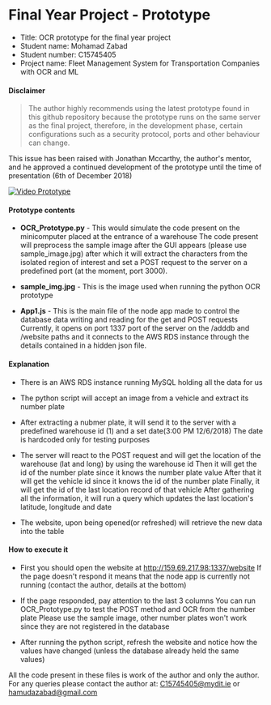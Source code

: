 # Final Year Project - Prototype
- Title: OCR prototype for the final year project 
- Student name: Mohamad Zabad
- Student number: C15745405
- Project name: Fleet Management System for Transportation Companies with OCR and ML


#### Disclaimer
>The author highly recommends using the latest prototype found in this github repository
>because the prototype runs on the same server as the final project, therefore, 
>in the development phase, certain configurations such as a security protocol, ports 
>and other behaviour can change.

This issue has been raised with Jonathan Mccarthy, the author's mentor, and he approved
a continued development of the prototype until the time of presentation (6th of December 2018)

[![Video Prototype](https://img.youtube.com/vi/fod-BSnIUUs&fbclid=IwAR2q89Kb4W4asvtwjHhUHl-_hPeDMknlNhB5NkwMF3I5IcD2R8wPAV8jYjI/0.jpg)](https://www.youtube.com/watch?v=fod-BSnIUUs&fbclid=IwAR2q89Kb4W4asvtwjHhUHl-_hPeDMknlNhB5NkwMF3I5IcD2R8wPAV8jYjI)

#### Prototype contents
* **OCR_Prototype.py** - This would simulate the code present on the minicomputer placed at the entrance of a warehouse
The code present will preprocess the sample image after the GUI appears (please use sample_image.jpg) after which 
it will extract the characters from the isolated region of interest and set a POST request to the server on a 
predefined port (at the moment, port 3000).

* **sample_img.jpg** - This is the image used when running the python OCR prototype

* **App1.js** - This is the main file of the node app made to control the database data writing and reading for the get and POST requests
Currently, it opens on port 1337 port of the server on the /adddb and /website paths and it connects to the AWS RDS instance through the details contained in a hidden json file. 

#### Explanation
* There is an AWS RDS instance running MySQL holding all the data for us

* The python script will accept an image from a vehicle and extract its number plate

* After extracting a nubmer plate, it will send it to the server with a predefined warehouse id (1) and a set date(3:00 PM 12/6/2018)
The date is hardcoded only for testing purposes

* The server will react to the POST request and will get the location of the warehouse (lat and long) by using the warehouse id
Then it will get the id of the number plate since it knows the number plate value
After that it will get the vehicle id since it knows the id of the number plate
Finally, it will get the id of the last location record of that vehicle
After gathering all the information, it will run a query which updates the last location's latitude, longitude and date

* The website, upon being opened(or refreshed) will retrieve the new data into the table

#### How to execute it

* First you should open the website at http://159.69.217.98:1337/website
If the page doesn't respond it means that the node app is currently not running (contact the author, details at the bottom)

* If the page responded, pay attention to the last 3 columns
You can run OCR_Prototype.py to test the POST method and OCR from the number plate
Please use the sample image, other number plates won't work since they are not registered in the database

* After running the python script, refresh the website and notice how the values have changed (unless the database already held the same values)


All the code present in these files is work of the author and only the author. 
For any queries please contact the author at: C15745405@mydit.ie or hamudazabad@gmail.com
